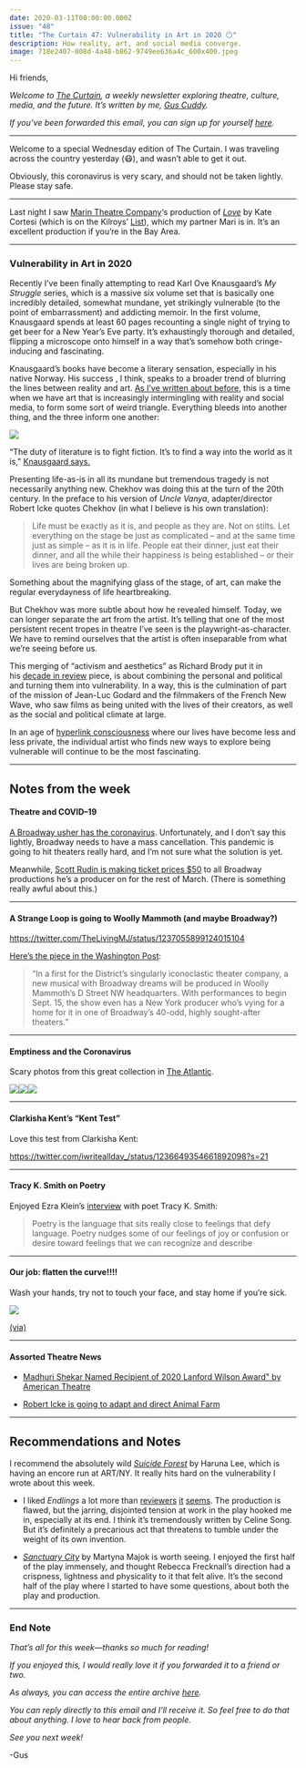 ```yaml
---
date: 2020-03-11T00:00:00.000Z
issue: "48"
title: "The Curtain 47: Vulnerability in Art in 2020 😶"
description: How reality, art, and social media converge.
image: 718e2407-008d-4a48-b862-9749ee636a4c_600x400.jpeg
---
```



Hi friends,

_Welcome to [The Curtain](http://guscuddy.substack.com/), a weekly newsletter exploring theatre, culture, media, and the future. It’s written by me, [Gus Cuddy](http://guscuddy.com/)._

_If you’ve been forwarded this email, you can sign up for yourself [here](http://guscuddy.substack.com/subscribe)._

---

Welcome to a special Wednesday edition of The Curtain. I was traveling across the country yesterday (😷), and wasn’t able to get it out.

Obviously, this coronavirus is very scary, and should not be taken lightly. Please stay safe.

---

Last night I saw [Marin Theatre Company](https://www.marintheatre.org/)‘s production of _[Love](https://www.marintheatre.org/productions/love)_ by Kate Cortesi (which is on the Kilroys’ [List](https://thekilroys.org/list-2019/)), which my partner Mari is in. It’s an excellent production if you’re in the Bay Area.

---

### Vulnerability in Art in 2020

Recently I’ve been finally attempting to read Karl Ove Knausgaard’s _My Struggle_ series, which is a massive six volume set that is basically one incredibly detailed, somewhat mundane, yet strikingly vulnerable (to the point of embarrassment) and addicting memoir. In the first volume, Knausgaard spends at least 60 pages recounting a single night of trying to get beer for a New Year’s Eve party. It’s exhaustingly thorough and detailed, flipping a microscope onto himself in a way that’s somehow both cringe-inducing and fascinating.

Knausgaard’s books have become a literary sensation, especially in his native Norway. His success , I think, speaks to a broader trend of blurring the lines between reality and art. [As I’ve written about before](https://guscuddy.substack.com/p/the-curtain-46-how-to-tell-the-truth), this is a time when we have art that is increasingly intermingling with reality and social media, to form some sort of weird triangle. Everything bleeds into another thing, and the three inform one another:

 ![](./3ece193b-f695-432e-895c-e5a8aa2af745_1240x1557.png)

“The duty of literature is to fight fiction. It’s to find a way into the world as it is," [Knausgaard says.](https://www.newyorker.com/culture/the-new-yorker-interview/karl-ove-knausgaard-the-duty-of-literature-is-to-fight-fiction)

Presenting life-as-is in all its mundane but tremendous tragedy is not necessarily anything new. Chekhov was doing this at the turn of the 20th century. In the preface to his version of _Uncle Vanya_, adapter/director Robert Icke quotes Chekhov (in what I believe is his own translation):

> Life must be exactly as it is, and people as they are. Not on stilts. Let everything on the stage be just as complicated – and at the same time just as simple – as it is in life. People eat their dinner, just eat their dinner, and all the while their happiness is being established – or their lives are being broken up.

Something about the magnifying glass of the stage, of art, can make the regular everydayness of life heartbreaking.

But Chekhov was more subtle about how he revealed himself. Today, we can longer separate the art from the artist. It’s telling that one of the most persistent recent tropes in theatre I’ve seen is the playwright-as-character. We have to remind ourselves that the artist is often inseparable from what we’re seeing before us.

This merging of “activism and aesthetics” as Richard Brody put it in his [decade in review](https://www.newyorker.com/culture/decade-in-review/the-twenty-seven-best-movies-of-the-decade) piece, is about combining the personal and political and turning them into vulnerability. In a way, this is the culmination of part of the mission of Jean-Luc Godard and the filmmakers of the French New Wave, who saw films as being united with the lives of their creators, as well as the social and political climate at large.

In an age of [hyperlink consciousness](https://guscuddy.substack.com/p/the-curtain-51419) where our lives have become less and less private, the individual artist who finds new ways to explore being vulnerable will continue to be the most fascinating.

---

## Notes from the week

#### Theatre and COVID–19

[A Broadway usher has the coronavirus](https://www.nytimes.com/2020/03/11/theater/broadway-show-usher-coronavirus.html#click=https://t.co/HUlNBGRKP9). Unfortunately, and I don’t say this lightly, Broadway needs to have a mass cancellation. This pandemic is going to hit theaters really hard, and I’m not sure what the solution is yet.

Meanwhile, [Scott Rudin is making ticket prices $50](https://deadline.com/2020/03/scott-rudin-broadway-coronavirus-50-tickets-to-kill-a-mockingbird-west-side-story-1202878245/) to all Broadway productions he’s a producer on for the rest of March. (There is something really awful about this.)

---

#### A Strange Loop is going to Woolly Mammoth (and maybe Broadway?)

https://twitter.com/TheLivingMJ/status/1237055899124015104

[Here’s the piece in the Washington Post](https://www.washingtonpost.com/entertainment/theater_dance/woolly-mammoth-theatre-hopes-it-has-the-next-big-broadway-musical-in-a-strange-loop/2020/03/08/15f14cd2-5fd9-11ea-b29b-9db42f7803a7_story.html):

> “In a first for the District’s singularly iconoclastic theater company, a new musical with Broadway dreams will be produced in Woolly Mammoth’s D Street NW headquarters. With performances to begin Sept. 15, the show even has a New York producer who’s vying for a home for it in one of Broadway’s 40-odd, highly sought-after theaters.”

---

#### Emptiness and the Coronavirus

Scary photos from this great collection in [The Atlantic](https://www.theatlantic.com/photo/2020/03/empty-spaces-due-coronavirus-fears/607666/).

 ![](./04d411c1-0d03-4221-bc55-e4006ff45c87_900x600.jpeg)![](./c8219a88-69ba-43ba-87d3-6877f9c3dc7f_900x600.jpeg)![](./259c3219-7e38-41ec-aeb3-0c67bd6dd02b_900x512.jpeg)

---

#### Clarkisha Kent’s “Kent Test”

Love this test from Clarkisha Kent:

https://twitter.com/iwriteallday_/status/1236649354661892098?s=21

---

#### Tracy K. Smith on Poetry

Enjoyed Ezra Klein’s [interview](https://www.vox.com/podcasts/2020/2/27/21154139/tracy-k-smith-poet-laureate-the-ezra-klein-show-wade-in-the-water) with poet Tracy K. Smith:

> Poetry is the language that sits really close to feelings that defy language. Poetry nudges some of our feelings of joy or confusion or desire toward feelings that we can recognize and describe

---

#### Our job: flatten the curve!!!!

Wash your hands, try not to touch your face, and stay home if you’re sick.

 ![](./718e2407-008d-4a48-b862-9749ee636a4c_600x400.jpeg)

[(via)](https://www.nytimes.com/2020/03/11/science/coronavirus-curve-mitigation-infection.html)

---

#### Assorted Theatre News

*   [Madhuri Shekar Named Recipient of 2020 Lanford Wilson Award" by American Theatre](http://bway.ly/2nsrdd)
    
*   [Robert Icke is going to adapt and direct Animal Farm](https://www.broadway.com/buzz/198673/another-orwell-robert-icke-adaptor-of-1984-will-take-on-animal-farm-in-2022/)
    

---

## Recommendations and Notes

I recommend the absolutely wild _[Suicide Forest](http://ma-yitheatre.org/shows/suicide-forest/)_ by Haruna Lee, which is having an encore run at ART/NY. It really hits hard on the vulnerability I wrote about this week.

*   I liked _Endlings_ a lot more than [reviewers](https://www.nytimes.com/2020/03/09/theater/endlings-review-celine-song.html) [it](https://www.vulture.com/2020/03/every-day-a-little-death-endlings-and-unknown-soldier.html) [seems](https://www.timeout.com/newyork/theater/endlings). The production is flawed, but the jarring, disjointed tension at work in the play hooked me in, especially at its end. I think it’s tremendously written by Celine Song. But it’s definitely a precarious act that threatens to tumble under the weight of its own invention.
    
*   _[Sanctuary City](https://www.nytw.org/show/sanctuary-city/)_ by Martyna Majok is worth seeing. I enjoyed the first half of the play immensely, and thought Rebecca Frecknall’s direction had a crispness, lightness and physicality to it that felt alive. It’s the second half of the play where I started to have some questions, about both the play and production.
    

---

### End Note

_That’s all for this week—thanks so much for reading!_

_If you enjoyed this, I would really love it if you forwarded it to a friend or two._

_As always, you can access the entire archive [here](http://guscuddy.substack.com/archive)._

_You can reply directly to this email and I’ll receive it. So feel free to do that about anything. I love to hear back from people._

_See you next week!_

\-Gus